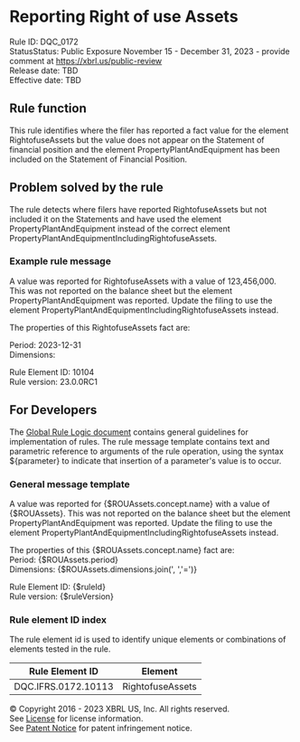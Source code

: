 # Reporting Right of use Assets  
Rule ID: DQC_0172  
StatusStatus: Public Exposure November 15 - December 31, 2023 - provide comment at https://xbrl.us/public-review  
Release date: TBD  
Effective date: TBD  
  
## Rule function
This rule identifies where the filer has reported a fact value for the element RightofuseAssets but the value does not appear on the Statement of financial position and the element PropertyPlantAndEquipment has been included on the Statement of Financial Position.

## Problem solved by the rule  
The rule detects where filers have reported RightofuseAssets but not included it on the Statements and have used the element PropertyPlantAndEquipment instead of the correct element PropertyPlantAndEquipmentIncludingRightofuseAssets.    

### Example rule message
A value was reported for RightofuseAssets with a value of 123,456,000.  This was not reported on the balance sheet but the element PropertyPlantAndEquipment was reported.  Update the filing to use the element PropertyPlantAndEquipmentIncludingRightofuseAssets instead.

The properties of this RightofuseAssets fact are:

Period: 2023-12-31  
Dimensions:  

Rule Element ID: 10104  
Rule version: 23.0.0RC1 

## For Developers  
The [Global Rule Logic document](https://github.com/DataQualityCommittee/dqc_us_rules/blob/master/docs/GlobalRuleLogic.md) contains general guidelines for implementation of rules. The rule message template contains text and parametric reference to arguments of the rule operation, using the syntax ${parameter} to indicate that insertion of a parameter's value is to occur. 

### General message template
A value was reported for {$ROUAssets.concept.name} with a value of {$ROUAssets}.  This was not reported on the balance sheet but the element PropertyPlantAndEquipment was reported.  Update the filing to use the element PropertyPlantAndEquipmentIncludingRightofuseAssets instead.

The properties of this {$ROUAssets.concept.name} fact are:  
Period: {$ROUAssets.period}  
Dimensions: {$ROUAssets.dimensions.join(', ','=')}  

Rule Element ID: {$ruleId}  
Rule version: {$ruleVersion}  

### Rule element ID index  
The rule element id is used to identify unique elements or combinations of elements tested in the rule.

|Rule Element ID|Element|
|--- |--- |
| DQC.IFRS.0172.10113 | RightofuseAssets |

© Copyright 2016 - 2023 XBRL US, Inc. All rights reserved.   
See [License](https://xbrl.us/dqc-license) for license information.  
See [Patent Notice](https://xbrl.us/dqc-patent) for patent infringement notice.  